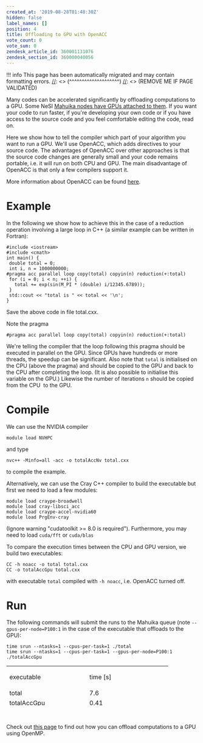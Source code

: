 ```yaml
---
created_at: '2019-08-28T01:48:30Z'
hidden: false
label_names: []
position: 4
title: Offloading to GPU with OpenACC
vote_count: 0
vote_sum: 0
zendesk_article_id: 360001131076
zendesk_section_id: 360000040056
---
```



[//]: <> (REMOVE ME IF PAGE VALIDATED)
[//]: <> (vvvvvvvvvvvvvvvvvvvv)
!!! info
    This page has been automatically migrated and may contain formatting errors.
[//]: <> (^^^^^^^^^^^^^^^^^^^^)
[//]: <> (REMOVE ME IF PAGE VALIDATED)
<p>Many codes can be accelerated significantly by offloading computations to a GPU. Some NeSI <a href="https://support.nesi.org.nz/hc/en-gb/articles/360001471955-GPU-use-on-NeSI" target="_self">Mahuika nodes have GPUs attached to them</a>. If you want your code to run faster, if you're developing your own code or if you have access to the source code and you feel comfortable editing the code, read on.</p>
<p>Here we show how to tell the compiler which part of your algorithm you want to run a GPU. We'll use OpenACC, which adds directives to your source code. The advantages of OpenACC over other approaches is that the source code changes are generally small and your code remains portable, i.e. it will run on both CPU and GPU. The main disadvantage of OpenACC is that only a few compilers support it. </p>
<p>More information about OpenACC can be found <a href="http://www.icl.utk.edu/~luszczek/teaching/courses/fall2016/cosc462/pdf/OpenACC_Fundamentals.pdf" target="_self">here</a>.</p>
<h1>Example</h1>
<p>In the following we show how to achieve this in the case of a reduction operation involving a large loop in C++ (a similar example can be written in Fortran):</p>
<pre><code>#include &lt;iostream&gt;<br>#include &lt;cmath&gt;<br>int main() {<br> double total = 0;<br> int i, n = 1000000000;<br>#pragma acc parallel loop copy(total) copyin(n) reduction(+:total)<br> for (i = 0; i &lt; n; ++i) {<br>   total += exp(sin(M_PI * (double) i/12345.6789));<br> }<br> std::cout &lt;&lt; "total is " &lt;&lt; total &lt;&lt; '\n';<br>}<br></code></pre>
<p>Save the above code in file total.cxx.</p>
<p>Note the pragma</p>
<pre><code>#pragma acc parallel loop copy(total) copyin(n) reduction(+:total)</code></pre>
<p>We're telling the compiler that the loop following this pragma should be executed in parallel on the GPU. Since GPUs have hundreds or more threads, the speedup can be significant. Also note that <code>total</code> is initialised on the CPU (above the pragma) and should be copied to the GPU and back to the CPU after completing the loop. (It is also possible to initialise this variable on the GPU.) Likewise the number of iterations <code>n</code> should be copied from the CPU  to the GPU. </p>
<h1>Compile</h1>
<p>We can use the NVIDIA compiler</p>
<p><code>module load NVHPC</code></p>
<p>and type</p>
<p><code>nvc++ -Minfo=all -acc -o totalAccNv total.cxx</code></p>
<p>to compile the example.</p>
<p>Alternatively, we can use the Cray C++ compiler to build the executable but first we need to load a few modules:</p>
<pre><code>module load craype-broadwell
module load cray-libsci_acc 
module load craype-accel-nvidia60 
module load PrgEnv-cray</code></pre>
<p>(Ignore warning "<span class="s1">cudatoolkit &gt;= 8.0 is required"). Furthermore, you may need to load <code>cuda/fft</code> or <code>cuda/blas</code><br></span></p>
<p>To compare the execution times between the CPU and GPU version, we build two executables:</p>
<pre><code>CC -h noacc -o total total.cxx<br>CC -o totalAccGpu total.cxx</code></pre>
<p>with executable <code>total</code> compiled with <code>-h noacc</code>, i.e. OpenACC turned off.</p>
<h1>Run</h1>
<p>The following commands will submit the runs to the Mahuika queue (note <code>--gpus-per-node=P100:1</code> in the case of the executable that offloads to the GPU):</p>
<pre><code>time srun --ntasks=1 --cpus-per-task=1 ./total
time srun --ntasks=1 --cpus-per-task=1 --gpus-per-node=P100:1 ./totalAccGpu</code></pre>
<table style="height: 104px;" width="417">
<tbody>
<tr>
<td style="width: 194.5px;">
<p>executable</p>
</td>
<td style="width: 199.5px;">time [s]</td>
</tr>
<tr>
<td style="width: 194.5px;">total</td>
<td style="width: 199.5px;">7.6</td>
</tr>
<tr>
<td style="width: 194.5px;">totalAccGpu</td>
<td style="width: 199.5px;">0.41</td>
</tr>
</tbody>
</table>
<p> </p>
<p>Check out <a href="https://support.nesi.org.nz/hc/en-gb/articles/360001127856-Offloading-to-GPU-with-OpenMP-" target="_self">this page</a> to find out how you can offload computations to a GPU using OpenMP.</p>